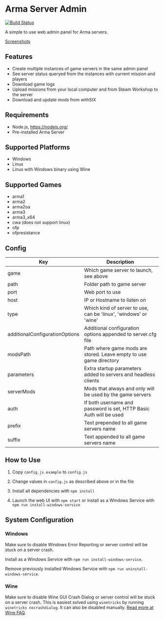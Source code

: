 # Arma Server Admin

[![Build Status](https://travis-ci.org/Dahlgren/arma-server-web-admin.svg?branch=master)](https://travis-ci.org/Dahlgren/arma-server-web-admin)

A simple to use web admin panel for Arma servers.

[Screenshots](http://imgur.com/a/Xod6U)

## Features

- Create multiple instances of game servers in the same admin panel
- See server status queryed from the instances with current mission and players
- Download game logs
- Upload missions from your local computer and from Steam Workshop to the server
- Download and update mods from withSIX

## Requirements

- Node.js, https://nodejs.org/
- Pre-installed Arma Server

## Supported Platforms

- Windows
- Linux
- Linux with Windows binary using Wine

## Supported Games

- arma1
- arma2
- arma2oa
- arma3
- arma3_x64
- cwa (does not support linux)
- ofp
- ofpresistance

## Config

Key | Description
--- | ---
game | Which game server to launch, see above
path | Folder path to game server
port | Web port to use
host | IP or Hostname to listen on
type | Which kind of server to use, can be 'linux', 'windows' or 'wine'
additionalConfigurationOptions | Additional configuration options appended to server.cfg file
modsPath | Path where game mods are stored. Leave empty to use game directory
parameters | Extra startup parameters added to servers and headless clients
serverMods | Mods that always and only will be used by the game servers
auth | If both username and password is set, HTTP Basic Auth will be used
prefix | Text prepended to all game servers name
suffix | Text appended to all game servers name

## How to Use

1. Copy `config.js.example` to `config.js`

2. Change values in `config.js` as described above or in the file

3. Install all dependencies with `npm install`

4. Launch the web UI with `npm start` or install as a Windows Service with `npm run install-windows-service`

## System Configuration

### Windows

Make sure to disable Windows Error Reporting or server control will be stuck on a server crash.

Install as a Windows Service with `npm run install-windows-service`.

Remove previously installed Windows Service with `npm run uninstall-windows-service`.

### Wine

Make sure to disable Wine GUI Crash Dialog or server control will be stuck on a server crash.
This is easiest solved using `winetricks` by running `winetricks nocrashdialog`.
It can also be disabled manually.
[Read more at Wine FAQ](http://wiki.winehq.org/FAQ#head-c857c433cf9fc1dcd90b8369ef75c325483c91d6).
